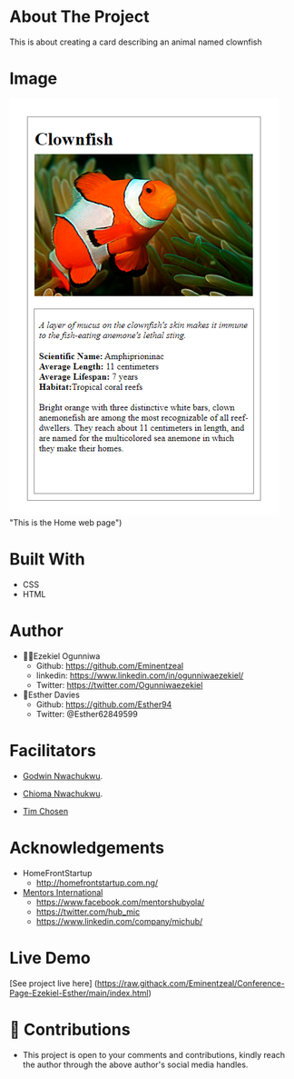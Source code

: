 # About The Project
This is about creating a card describing an animal named clownfish

## 
# Image
![welcome interface.](./assets/images/fish.png) "This is the Home web page")

# Built With
* CSS
* HTML

# Author
* 👨‍🦱Ezekiel Ogunniwa
    * Github: https://github.com/Eminentzeal
    * linkedin: https://www.linkedin.com/in/ogunniwaezekiel/
    * Twitter: https://twitter.com/Ogunniwaezekiel
* 👩Esther Davies
    * Github: https://github.com/Esther94
    * Twitter: @Esther62849599

# Facilitators
* [Godwin Nwachukwu](https://github.com/Gnwin).

* [Chioma Nwachukwu](https://github.com/Chiomy).
* [Tim Chosen](www.twitter.com/timchosen)

# Acknowledgements
* HomeFrontStartup
    * http://homefrontstartup.com.ng/
* [Mentors International](https://mentorsint.com/)
    * https://www.facebook.com/mentorshubyola/
    * https://twitter.com/hub_mic
    * https://www.linkedin.com/company/michub/

# Live Demo
[See project live here] (https://raw.githack.com/Eminentzeal/Conference-Page-Ezekiel-Esther/main/index.html)

# 🤝 Contributions
* This project is open to your comments and contributions, kindly reach the author through the above author's social media handles.
